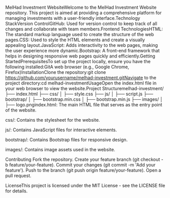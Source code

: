 MelHad Investment WebsiteWelcome to the MelHad Investment Website repository. This project is aimed at providing a comprehensive platform for managing investments with a user-friendly interface.Technology StackVersion ControlGitHub: Used for version control to keep track of all changes and collaborate with team members.Frontend TechnologiesHTML: The standard markup language used to create the structure of the web pages.CSS: Used to style the HTML elements and create a visually appealing layout.JavaScript: Adds interactivity to the web pages, making the user experience more dynamic.Bootstrap: A front-end framework that helps in designing responsive web pages quickly and efficiently.Getting StartedPrerequisitesTo set up the project locally, ensure you have the following installed:GitA web browser (e.g., Google Chrome, Firefox)InstallationClone the repository:git clone https://github.com/yourusername/melhad-investment.gitNavigate to the project directory:cd melhad-investmentUsageOpen the index.html file in your web browser to view the website.Project Structuremelhad-investment/
├── index.html
├── css/
│   ├── style.css
├── js/
│   ├── script.js
├── bootstrap/
│   ├── bootstrap.min.css
│   ├── bootstrap.min.js
├── images/
│   ├── logo.pngindex.html: The main HTML file that serves as the entry point of the website.

css/: Contains the stylesheet for the website.

js/: Contains JavaScript files for interactive elements.

bootstrap/: Contains Bootstrap files for responsive design.

images/: Contains image assets used in the website.

Contributing
Fork the repository.
Create your feature branch (git checkout -b feature/your-feature).
Commit your changes (git commit -m 'Add your feature').
Push to the branch (git push origin feature/your-feature).
Open a pull request.

LicenseThis project is licensed under the MIT License - see the LICENSE file for details.
